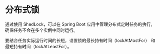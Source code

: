 # 分布式锁

通过使用 ShedLock，可以在 Spring Boot 应用中管理分布式定时任务的执行，确保任务不会在多个实例中同时运行。

要结合任务实际运行时间的长短，设置锁的最长持有时间（lockAtMostFor） 和最短持有时间（lockAtLeastFor）。